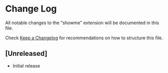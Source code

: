 # Change Log

All notable changes to the "showme" extension will be documented in this file.

Check [Keep a Changelog](http://keepachangelog.com/) for recommendations on how to structure this file.

## [Unreleased]

- Initial release